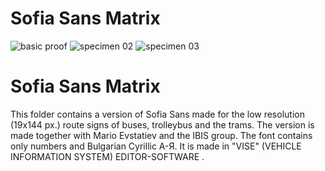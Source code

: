 # Sofia Sans Matrix
![basic proof](https://github.com/lettersoup/Sofia-Sans/blob/master/SofiaSansMatrix/Pictures/SofiaSansMatrixV2.jpg?raw=true)
![specimen 02](https://github.com/lettersoup/Sofia-Sans/blob/master/SofiaSansMatrix/Pictures/82125350_10220791942851245_3608634975252905984_o.jpg?raw=true)
![specimen 03](https://github.com/lettersoup/Sofia-Sans/blob/master/SofiaSansMatrix/Pictures/82762334_10214788390613460_2019806803004489728_o.jpg?raw=true)


# Sofia Sans Matrix

This folder contains a version of Sofia Sans made for the low resolution (19x144 px.) route signs of buses, trolleybus and the trams. 
The version is made together with Mario Evstatiev and the IBIS group. The font contains only numbers and Bulgarian Cyrillic А-Я. It is made in "VISE" (VEHICLE INFORMATION SYSTEM) EDITOR-SOFTWARE .


